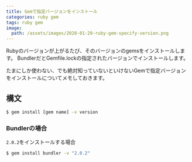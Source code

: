 ```yaml
---
title: Gemで指定バージョンをインストール
categories: ruby gem
tags: ruby gem
image:
  path: /assets/images/2020-01-29-ruby-gem-specify-version.png
---
```

Rubyのバージョンが上がるたび、そのバージョンのgemsをインストールします。
BundlerだとGemfile.lockの指定されたバージョンでインストールします。

たまにしか使わない、でも絶対知っていないといけないGemで指定バージョンをインストールについてメモしておきます。

## 構文
```sh
$ gem install [gem name] -v version
```

### Bundlerの場合

`2.0.2`をインストールする場合

```sh
$ gem install bundler -v "2.0.2"
```
